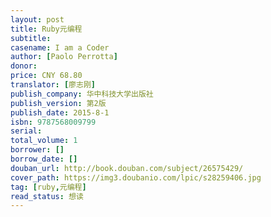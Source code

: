 ```yaml
---
layout: post
title: Ruby元编程
subtitle: 
casename: I am a Coder
author: [Paolo Perrotta]
donor: 
price: CNY 68.80
translator: [廖志刚]
publish_company: 华中科技大学出版社
publish_version: 第2版
publish_date: 2015-8-1
isbn: 9787568009799
serial: 
total_volume: 1
borrower: []
borrow_date: []
douban_url: http://book.douban.com/subject/26575429/
cover_path: https://img3.doubanio.com/lpic/s28259406.jpg
tag: [ruby,元编程]
read_status: 想读
---
```

